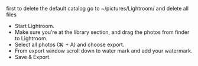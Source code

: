 first to delete the default catalog go to ~/pictures/Lightroom/ and delete all files 
- Start Lightroom. 
- Make sure you’re at the library section, and drag the photos from finder to Lightroom. 
- Select all photos (⌘ + A) and choose export. 
- From export window scroll down to water mark and add your watermark. 
- Save & Export. 